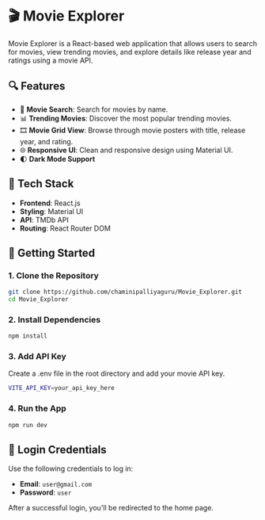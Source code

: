 # 🎬 Movie Explorer

Movie Explorer is a React-based web application that allows users to search for movies, view trending movies, and explore details like release year and ratings using a movie API.

## 🔍 Features

- 🔎 **Movie Search**: Search for movies by name.
- 📊 **Trending Movies**: Discover the most popular trending movies.
- 🎞️ **Movie Grid View**: Browse through movie posters with title, release year, and rating.
- 🌐 **Responsive UI**: Clean and responsive design using Material UI.
- 🌓 **Dark Mode Support**

## 🧰 Tech Stack

- **Frontend**: React.js
- **Styling**: Material UI
- **API**: TMDb API
- **Routing**: React Router DOM

## 🚀 Getting Started

### 1. Clone the Repository

```bash
git clone https://github.com/chaminipalliyaguru/Movie_Explorer.git
cd Movie_Explorer
```

### 2. Install Dependencies
```bash
npm install
```

### 3. Add API Key
Create a .env file in the root directory and add your movie API key.
```bash
VITE_API_KEY=your_api_key_here
```

### 4. Run the App
```bash
npm run dev
```

## 🔑 Login Credentials

Use the following credentials to log in:

- **Email**: `user@gmail.com`
- **Password**: `user`

After a successful login, you'll be redirected to the home page.
